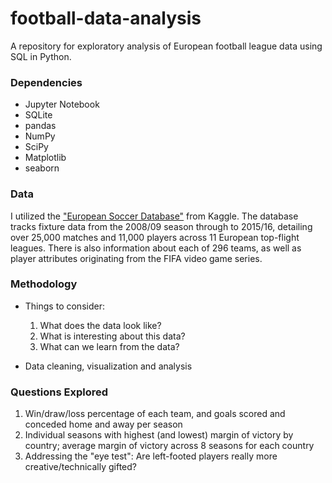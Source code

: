 # football-data-analysis

A repository for exploratory analysis of European football league data using SQL in Python.

### Dependencies

- Jupyter Notebook
- SQLite
- pandas
- NumPy
- SciPy
- Matplotlib
- seaborn

### Data

I utilized the ["European Soccer Database"](https://www.kaggle.com/datasets/hugomathien/soccer) from Kaggle. The database tracks fixture data from the 2008/09 season through to 2015/16, detailing over 25,000 matches and 11,000 players across 11 European top-flight leagues. There is also information about each of 296 teams, as well as player attributes originating from the FIFA video game series.

### Methodology

- Things to consider:

  1. What does the data look like?
  2. What is interesting about this data?
  3. What can we learn from the data?

- Data cleaning, visualization and analysis

### Questions Explored

1. Win/draw/loss percentage of each team, and goals scored and conceded home and away per season
2. Individual seasons with highest (and lowest) margin of victory by country; average margin of victory across 8 seasons for each country
3. Addressing the "eye test": Are left-footed players really more creative/technically gifted?
